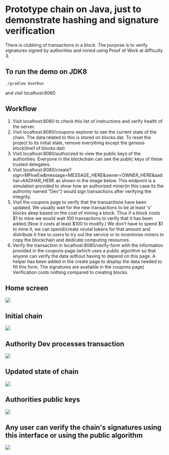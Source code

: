 # Prototype chain on Java, just to demonstrate hashing and signature verification
There is clubbing of transactions in a block. The purpose is to verify signatures signed by authorities and mined using Proof of Work at difficulty 3.

## To run the demo on JDK8
```
./gradlew bootRun
```

and visit localhost:8080

## Workflow
1. Visit localhost:8080 to check this list of instructions and verify health of the server.
2. Visit localhost:8080/coupons-explorer to see the current state of the chain. The data related to this is stored on blocks.dat.
To reset the project to its initial state, remove everything except the genesis block(line1 of blocks.dat)
3. Visit localhost:8080/authorized to view the public keys of the authorities. Everyone in the blockchain can see the public keys of these trusted delegates.
4. Visit localhost:8080/create?sign=MFkwEw&message=MESSAGE_HERE&owner=OWNER_HERE&aadhar=AADHAR_HERE as shown in the image below.
This endpoint is a simulation provided to show how an authorized miner(in this case its the authority named "Dev") would sign transactions after verifying the integrity.
5. Visit the coupons page to verify that the transactions have been updated. We usually wait for the new transactions to be at least 'x' blocks deep based on the cost of mining a block. Thus if a block costs $1 to mine we would wait 100 transactions to verify that it has been added.(Now it costs at least $100 to modify.) We don't have to spend $1 to mine it, we can spend/create virutal tokens for that amount and distribute it free to users to try out the service or to incentivise miners to copy the blockchain and dedicate computing resources.
6. Verify the transaction in localhost:8080/verify-form with the information provided in the coupons page.(which uses a public algorithm so that anyone can verify the data without having to depend on this page. A helper has been added in the create page to display the data needed to fill this form. The signatures are available in the coupons page)
Verification costs nothing compared to creating blocks.


## Home screen
![](https://cdn.rawgit.com/devssh/Prototype-Private-Chain/392e33d9/Home%20screen.png)

## Initial chain
![](https://cdn.rawgit.com/devssh/Prototype-Private-Chain/392e33d9/Initial%20chain.png)

## Authority Dev processes transaction
![](https://cdn.rawgit.com/devssh/Prototype-Private-Chain/392e33d9/Request%20transaction.png)

## Updated state of chain
![](https://cdn.rawgit.com/devssh/Prototype-Private-Chain/392e33d9/Updated%20chain.png)

## Authorities public keys
![](https://cdn.rawgit.com/devssh/Prototype-Private-Chain/392e33d9/Authorities.png)

## Any user can verify the chain's signatures using this interface or using the public algorithm
![](https://cdn.rawgit.com/devssh/Prototype-Private-Chain/392e33d9/Verification.png)
